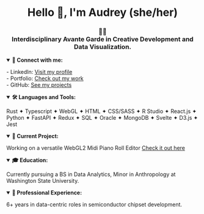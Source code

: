 <h1 align="center">Hello 👋, I'm Audrey (she/her)</h1>

<h3 align="center">🏳️‍⚧️<br/>Interdisciplinary Avante Garde in Creative Development and Data Visualization.</h3>

<details open>
<summary><strong>🔗 Connect with me:</strong></summary>
<p>
  - LinkedIn: <a href="https://www.linkedin.com/in/audreyadora/">Visit my profile</a><br/>
  - Portfolio: <a href="https://lightfromlight.cargo.site">Check out my work</a><br/>
  - GitHub: <a href="https://github.com/audreyadora">See my projects</a>
</p>
</details>

<details open>
<summary><strong>🛠️ Languages and Tools:</strong></summary>
<p>
   Rust ✦ Typescript ✦ WebGL ✦ HTML ✦ CSS/SASS ✦ R Studio ✦ React.js ✦ Python ✦ FastAPI ✦ Redux ✦ SQL ✦ Oracle ✦ MongoDB ✦ Svelte ✦ D3.js ✦ Jest
</p>
</details>

<details open>
<summary><strong>🎨 Current Project:</strong></summary>
<p>
  Working on a versatile WebGL2 Midi Piano Roll Editor <a href="https://harmony-audreyadora.vercel.app/midinotes">Check it out here</a>
</p>
</details>

<details open>
<summary><strong>🎓 Education:</strong></summary>
<p>
  Currently pursuing a BS in Data Analytics, Minor in Anthropology at Washington State University.
</p>
</details>

<details open>
<summary><strong>📜 Professional Experience:</strong></summary>
<p>
  6+ years in data-centric roles in semiconductor chipset development.
</p>
</details>


